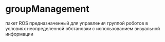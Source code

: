 # groupManagement
пакет ROS предназначенный для управления группой роботов в условиях неопределенной обстановки с использованием визуальной информации
